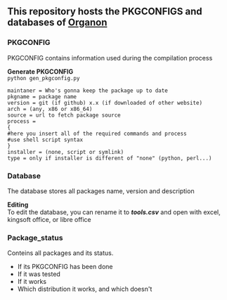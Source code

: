 This repository hosts the PKGCONFIGS and databases of [Organon](https://github.com/fnk0c/organon)
-----

### PKGCONFIG
PKGCONFIG contains information used during the compilation process  

**Generate PKGCONFIG**  
`python gen_pkgconfig.py`  

```
maintaner = Who's gonna keep the package up to date
pkgname = package name
version = git (if github) x.x (if downloaded of other website)
arch = (any, x86 or x86_64)
source = url to fetch package source
process =
{
#here you insert all of the required commands and process
#use shell script syntax
}
installer = (none, script or symlink)
type = only if installer is different of "none" (python, perl...)
```

### Database
The database stores all packages name, version and description  

**Editing**  
To edit the database, you can rename it to ***tools.csv*** and open with excel, kingsoft office, or libre office  

### Package_status
Conteins all packages and its status.  

* If its PKGCONFIG has been done  
* If it was tested  
* If it works  
* Which distribution it works, and which doesn't  
